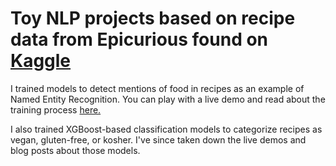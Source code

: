 # Toy NLP projects based on recipe data from Epicurious found on [Kaggle](https://www.kaggle.com/hugodarwood/epirecipes)

I trained models to detect mentions of food in recipes as an example of Named Entity Recognition. You can play with a live demo and read about the training process [here.](https://huggingface.co/spaces/carolanderson/food-ner)

I also trained XGBoost-based classification models to categorize recipes as vegan, gluten-free, or kosher. I've since taken down the live demos and blog posts about those models. 

